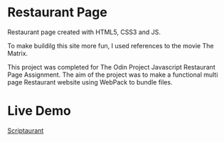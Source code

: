 # Restaurant Page

Restaurant page created with HTML5, CSS3 and JS.

To make buildilg this site more fun, I used references to the movie The Matrix.

This project was completed for The Odin Project Javascript Restaurant Page Assignment. The aim of the project was to make a functional multi page Restaurant website using WebPack to bundle files.

# Live Demo

[Scriptaurant](https://lucasmorettorodrigues.github.io/Restaurant-Page/)

